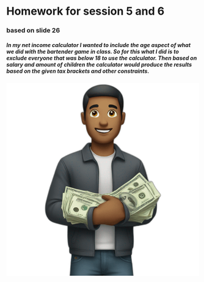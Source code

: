 # Homework for session 5 and 6
### based on slide 26
##### In my net income calculator I  wanted to include the age aspect of what we did with the bartender game in class. So for this what I did is to exclude everyone that was below 18 to use the calculator. Then based on salary and amount of children the calculator would produce the results based on the given tax brackets and other constraints. 





![](https://github.com/enriquee02/session5and6homework/blob/f4c3aa77e054f6daf59a5f7a7b4e607d16613984/7ckak84sdd0q3gxcourrvxrd8vvm.png)

